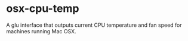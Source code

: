 # osx-cpu-temp

A glu interface that outputs current CPU temperature and fan speed for machines running Mac OSX.
